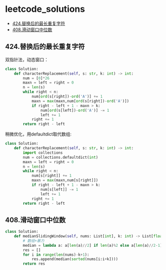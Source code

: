 # leetcode_solutions
* [424.替换后的最长重复字符](#424)
* [408.滑动窗口中位数](#408)
## <span id='424'>424.替换后的最长重复字符</span>
双指针法，动态窗口：
```python
class Solution:
    def characterReplacement(self, s: str, k: int) -> int:
        num = [0]*26
        maxn = left = right = 0
        n = len(s)
        while right < n:
            num[ord(s[right])-ord('A')] += 1
            maxn = max(maxn,num[ord(s[right])-ord('A')])
            if right - left + 1 - maxn > k:
                num[ord(s[left])-ord('A')] -= 1
                left += 1
            right += 1
        return right - left
```
稍微优化，用defaultdict取代数组:
```python
class Solution:
    def characterReplacement(self, s: str, k: int) -> int:
        import collections
        num = collections.defaultdict(int)
        maxn = left = right = 0
        n = len(s)
        while right < n:
            num[s[right]] += 1
            maxn = max(maxn,num[s[right]])
            if right - left + 1 - maxn > k:
                num[s[left]] -= 1
                left += 1
            right += 1
        return right - left
```
## <span id='408'>408.滑动窗口中位数</span>
```python
class Solution:
    def medianSlidingWindow(self, nums: List[int], k: int) -> List[float]:
        # 数组+暴力
        median = lambda a: a[len(a)//2] if len(a)%2 else a[len(a)//2-1]/2 + a[len(a)//2]/2
        res = []
        for i in range(len(nums)-k+1):
            res.append(median(sorted(nums[i:i+k])))
        return res 
```
